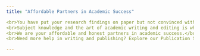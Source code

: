 ```yaml
---
title: "Affordable Partners in Academic Success"

<br>You have put your research findings on paper but not convinced with your writing? You are not alone. Even the native English writers seek manuscript editing service to get the right tone and flow that is easy to read and convincing to both the reviewers and readers.</br>. 
<br>Subject knowledge and the art of academic writing and editing is what our manuscript editors focus on. We can help you put your ideas and communicate to the readers convincingly and send to your journal with CONFIDENCE </br>. 
<br>We are your affordable and honest partners in academic success.</br>. 
<br>Need more help in writing and publishing? Explore our Publication Support Services</br>

---
```

